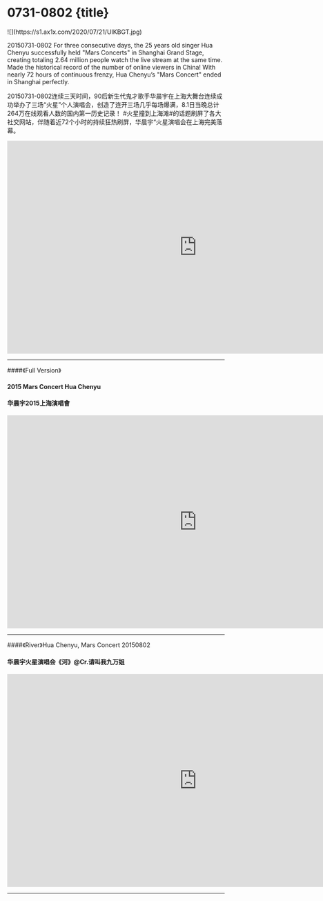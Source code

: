 # 0731-0802 {title}

<div class="background" markdown="1">
![](https://s1.ax1x.com/2020/07/21/UIKBGT.jpg)
</div>

20150731-0802 For three consecutive days, the 25 years old singer Hua Chenyu successfully held "Mars Concerts" in Shanghai Grand Stage, creating totaling 2.64 million people watch the live stream at the same time. Made the historical record of the number of online viewers in China!  With nearly 72 hours of continuous frenzy, Hua Chenyu’s "Mars Concert" ended in Shanghai perfectly.

20150731-0802连续三天时间，90后新生代鬼才歌手华晨宇在上海大舞台连续成功举办了三场“火星”个人演唱会，创造了连开三场几乎每场爆满，8.1日当晚总计264万在线观看人数的国内第一历史记录！ #火星撞到上海滩#的话题刷屏了各大社交网站，伴随着近72个小时的持续狂热刷屏，华晨宇“火星演唱会在上海完美落幕。

<iframe width="878" height="494" src="https://www.youtube.com/embed/mvBfg1wHqZA" frameborder="0" allow="accelerometer; autoplay; encrypted-media; gyroscope; picture-in-picture" allowfullscreen></iframe>

----------------------

####《Full Version》
#### 2015 Mars Concert Hua Chenyu
#### 华晨宇2015上海演唱會

<iframe width="878" height="494" src="https://www.youtube.com/embed/8Ck5h8YEy9Q" frameborder="0" allow="accelerometer; autoplay; encrypted-media; gyroscope; picture-in-picture" allowfullscreen></iframe>

----------------------

####《River》Hua Chenyu, Mars Concert 20150802
#### 华晨宇火星演唱会《河》@Cr.请叫我九万姐

<iframe width="878" height="494" src="https://www.youtube.com/embed/zs23C_xHNXM?list=PLcJCZrYu6H-l1M_ZSE8Q0wsGwFMU8gjV_" frameborder="0" allow="accelerometer; autoplay; encrypted-media; gyroscope; picture-in-picture" allowfullscreen></iframe>

----------------------
